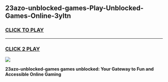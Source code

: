 
## 23azo-unblocked-games-Play-Unblocked-Games-Online-3yltn
<h3>
<a href="https://premium76.site?title=23azo-unblocked-games&ref=24A">CLICK TO PLAY</a></h3>
<hr>

<h3>
<a href="https://premium76.site?title=23azo-unblocked-games&ref=24A">CLICK 2 PLAY</a>
  
</h3>

<a href="https://premium76.site?title=23azo-unblocked-games&ref=24A"><img src="https://clearcache.store/games.png"></a>


**23azo-unblocked-games games unblocked: Your Gateway to Fun and Accessible Online Gaming**
